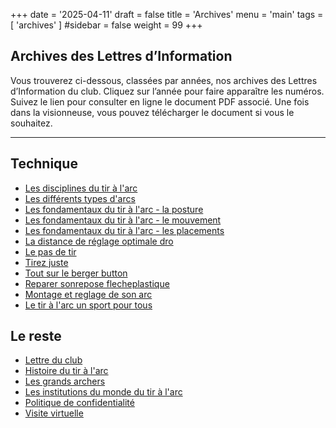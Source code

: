+++
date = '2025-04-11'
draft = false
title = 'Archives'
menu = 'main'
tags = [ 'archives' ]
#sidebar = false
weight = 99
+++

## Archives des Lettres d’Information
Vous trouverez ci-dessous, classées par années, nos archives des Lettres d’Information du club. Cliquez sur l’année pour faire apparaître les numéros. Suivez le lien pour consulter en ligne le document PDF associé. Une fois dans la visionneuse, vous pouvez télécharger le document si vous le souhaitez.

---

## Technique
- [Les disciplines du tir à l'arc](/archives/les-disciplines-du-tir-a-l-arc)
- [Les différents types d'arcs](/archives/les-arcs)
- [Les fondamentaux du tir à l'arc - la posture](/archives/fondamentaux-du-tir-a-l-arc-la-posture)
- [Les fondamentaux du tir à l'arc - le mouvement](/archives/fondamentaux-du-tir-a-l-arc-le-mouvement)
- [Les fondamentaux du tir à l'arc - les placements](/archives/fondamentaux-du-tir-a-l-arc-les-placements)
- [La distance de réglage optimale dro](/archives/la-distance-de-reglage-optimale-dro)
- [Le pas de tir](/archives/le-pas-de-tir)
- [Tirez juste](/archives/tirez-juste)
- [Tout sur le berger button](/archives/tout-sur-le-berger-button)
- [Reparer sonrepose flecheplastique](/archives/reparer-son-repose-fleche-plastique)
- [Montage et reglage de son arc](/archives/montage-et-reglage-de-son-arc)
- [Le tir à l'arc un sport pour tous](/archives/le-tir-a-l-arc-un-sport-pour-tous)

## Le reste
- [Lettre du club](/archives/newsletters/lettre-du-club/)
- [Histoire du tir à l'arc](/archives/histoire-du-tir-a-l-arc)
- [Les grands archers](/archives/les-grands-archers "Les grands archers")
- [Les institutions du monde du tir à l'arc](/archives/les-institutions-du-tir-a-l-arc "Les institutions du Tir à l’arc")
- [Politique de confidentialité](politique-de-confidentialite)
- [Visite virtuelle](/archives/visite-virtuelle)

